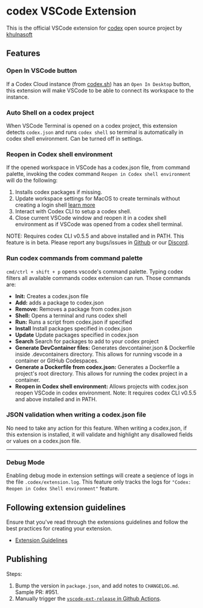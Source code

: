# codex VSCode Extension

This is the official VSCode extension for [codex](https://github.com/khulnasoft/codex) open source project by [khulnasoft](https://www.khulnasoft)

## Features

### Open In VSCode button

If a Codex Cloud instance (from [codex.sh](https://codex.sh)) has an `Open In Desktop` button, this extension will make VSCode to be able to connect its workspace to the instance.

### Auto Shell on a codex project

When VSCode Terminal is opened on a codex project, this extension detects `codex.json` and runs `codex shell` so terminal is automatically in codex shell environment. Can be turned off in settings.

### Reopen in Codex shell environment

If the opened workspace in VSCode has a codex.json file, from command palette, invoking the codex command `Reopen in Codex shell environment` will do the following:

1. Installs codex packages if missing.
2. Update workspace settings for MacOS to create terminals without creating a login shell [learn more](https://code.visualstudio.com/docs/terminal/profiles#_why-are-there-duplicate-paths-in-the-terminals-path-environment-variable-andor-why-are-they-reversed-on-macos)
3. Interact with Codex CLI to setup a codex shell.
4. Close current VSCode window and reopen it in a codex shell environment as if VSCode was opened from a codex shell terminal.

NOTE: Requires codex CLI v0.5.5 and above
  installed and in PATH. This feature is in beta. Please report any bugs/issues in [Github](https://github.com/khulnasoft/codex) or our [Discord](https://discord.gg/khulnasoft).

### Run codex commands from command palette

`cmd/ctrl + shift + p` opens vscode's command palette. Typing codex filters all available commands codex extension can run. Those commands are:

- **Init:** Creates a codex.json file
- **Add:** adds a package to codex.json
- **Remove:** Removes a package from codex.json
- **Shell:** Opens a terminal and runs codex shell
- **Run:** Runs a script from codex.json if specified
- **Install** Install packages specified in codex.json
- **Update** Update packages specified in codex.json
- **Search** Search for packages to add to your codex project
- **Generate DevContainer files:** Generates devcontainer.json & Dockerfile inside .devcontainers directory. This allows for running vscode in a container or GitHub Codespaces.
- **Generate a Dockerfile from codex.json:** Generates a Dockerfile a project's root directory. This allows for running the codex project in a container.
- **Reopen in Codex shell environment:** Allows projects with codex.json
  reopen VSCode in codex environment. Note: It requires codex CLI v0.5.5 and above
  installed and in PATH.

### JSON validation when writing a codex.json file

No need to take any action for this feature. When writing a codex.json, if this extension is installed, it will validate and highlight any disallowed fields or values on a codex.json file.

---

### Debug Mode

Enabling debug mode in extension settings will create a seqience of logs in the file `.codex/extension.log`. This feature only tracks the logs for `"Codex: Reopen in Codex Shell environment"` feature.

## Following extension guidelines

Ensure that you've read through the extensions guidelines and follow the best practices for creating your extension.

- [Extension Guidelines](https://code.visualstudio.com/api/references/extension-guidelines)

## Publishing

Steps:

1. Bump the version in `package.json`, and add notes to `CHANGELOG.md`. Sample PR: #951.
2. Manually trigger the [`vscode-ext-release` in Github Actions](https://github.com/khulnasoft/codex/actions/workflows/vscode-ext-release.yaml).
